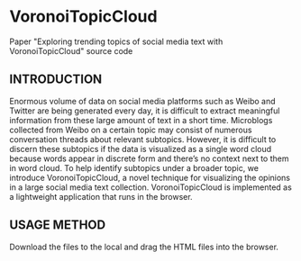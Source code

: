 # VoronoiTopicCloud
Paper "Exploring trending topics of social media text with VoronoiTopicCloud" source code

## INTRODUCTION
Enormous volume of data on social media platforms such as Weibo and Twitter are being generated every day, it is difficult to extract meaningful information from these large amount of text in a short time. Microblogs collected from Weibo on a certain topic may consist of numerous conversation threads about relevant subtopics. However, it is difficult to discern these subtopics if the data is visualized as a single word cloud because words appear in discrete form and there’s no context next to them in word cloud. To help identify subtopics under a broader topic, we introduce VoronoiTopicCloud, a novel technique for visualizing the opinions in a large social media text collection. VoronoiTopicCloud is implemented as a lightweight application that runs in the browser.

## USAGE METHOD
Download the files to the local and drag the HTML files into the browser.
